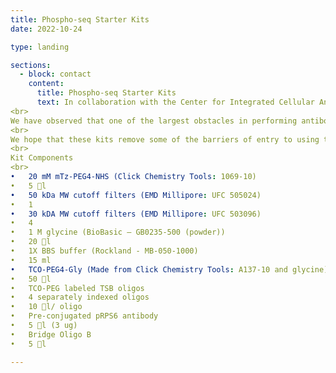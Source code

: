 ```yaml
---
title: Phospho-seq Starter Kits
date: 2022-10-24

type: landing

sections:
  - block: contact
    content:
      title: Phospho-seq Starter Kits
      text: In collaboration with the Center for Integrated Cellular Analysis (link: https://www.multimodalintegration.org/). We are happy to offer Phospho-seq Starter Kits to make it easier for users to try Phospho-seq out for themselves! If you are interested in receiving a kit, please fill out this form. We’ll follow up by e-mail with a standard Material Transfer Agreement and request for a FedEx account number.
<br>
We have observed that one of the largest obstacles in performing antibody-based single-cell protein profiling including ASAP-seq (link), inCITE-seq (link), NEAT-seq (link), QURIE-seq (link) and others is the limited commercial availability of pre-conjugated antibodies, especially for intracellular proteins. For Phospho-seq we adapted an already established click-chemistry-based DNA-antibody conjugation method (link to Van Buggenum) to create large panels of custom conjugated antibodies. In this Phospho-seq starter kit, we provide the material to conjugate up to four antibodies of the user’s choice with four separately indexed labeled TSB DNA oligos as well as a pre-conjugated control antibody for phospho-RPS6. We also provide a bridge oligo for use in the 10X scATAC-seq and scMultiome kits for antibody capture.
<br>
We hope that these kits remove some of the barriers of entry to using this technology and are excited to see what users do with them!
<br>
Kit Components
<br>
•	20 mM mTz-PEG4-NHS (Click Chemistry Tools: 1069-10)
•	5 l 
•	50 kDa MW cutoff filters (EMD Millipore: UFC 505024)
•	1
•	30 kDA MW cutoff filters (EMD Millipore: UFC 503096)
•	4
•	1 M glycine (BioBasic – GB0235-500 (powder))
•	20 l
•	1X BBS buffer (Rockland - MB-050-1000)
•	15 ml
•	TCO-PEG4-Gly (Made from Click Chemistry Tools: A137-10 and glycine)
•	50 l
•	TCO-PEG labeled TSB oligos
•	4 separately indexed oligos
•	10 l/ oligo
•	Pre-conjugated pRPS6 antibody
•	5 l (3 ug)
•	Bridge Oligo B
•	5 l

---
```

